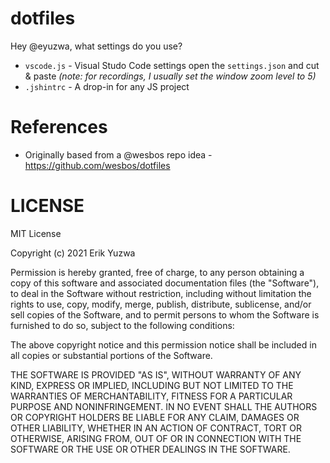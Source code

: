 # dotfiles
Hey @eyuzwa, what settings do you use?

- `vscode.js` - Visual Studo Code settings open the `settings.json` and cut & paste
_(note: for recordings, I usually set the window zoom level to 5)_
- `.jshintrc` - A drop-in for any JS project

# References

- Originally based from a @wesbos repo idea - https://github.com/wesbos/dotfiles

# LICENSE

MIT License

Copyright (c) 2021 Erik Yuzwa

Permission is hereby granted, free of charge, to any person obtaining a copy
of this software and associated documentation files (the "Software"), to deal
in the Software without restriction, including without limitation the rights
to use, copy, modify, merge, publish, distribute, sublicense, and/or sell
copies of the Software, and to permit persons to whom the Software is
furnished to do so, subject to the following conditions:

The above copyright notice and this permission notice shall be included in all
copies or substantial portions of the Software.

THE SOFTWARE IS PROVIDED "AS IS", WITHOUT WARRANTY OF ANY KIND, EXPRESS OR
IMPLIED, INCLUDING BUT NOT LIMITED TO THE WARRANTIES OF MERCHANTABILITY,
FITNESS FOR A PARTICULAR PURPOSE AND NONINFRINGEMENT. IN NO EVENT SHALL THE
AUTHORS OR COPYRIGHT HOLDERS BE LIABLE FOR ANY CLAIM, DAMAGES OR OTHER
LIABILITY, WHETHER IN AN ACTION OF CONTRACT, TORT OR OTHERWISE, ARISING FROM,
OUT OF OR IN CONNECTION WITH THE SOFTWARE OR THE USE OR OTHER DEALINGS IN THE
SOFTWARE.

